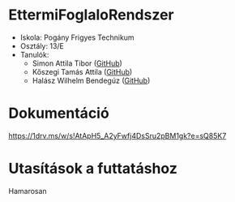# EttermiFoglaloRendszer

- Iskola: Pogány Frigyes Technikum
- Osztály: 13/E
- Tanulók:
    - Simon Attila Tibor ([GitHub](https://github.com/kanszaghadnagy))
    - Kőszegi Tamás Attila ([GitHub](https://github.com/Hentai-IsArt))
    - Halász Wilhelm Bendegúz ([GitHub](https://github.com/bombasztikus))

# Dokumentáció
https://1drv.ms/w/s!AtApH5_A2yFwfj4DsSru2pBM1gk?e=sQ85K7

# Utasítások a futtatáshoz
Hamarosan
